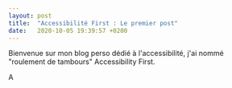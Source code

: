 ```yaml
---
layout: post
title:  "Accessibilité First : Le premier post"
date:   2020-10-05 19:39:57 +0200
---
```


Bienvenue sur mon blog perso dédié à l'accessibilité, j'ai nommé "roulement de tambours" Accessibility First.

A

